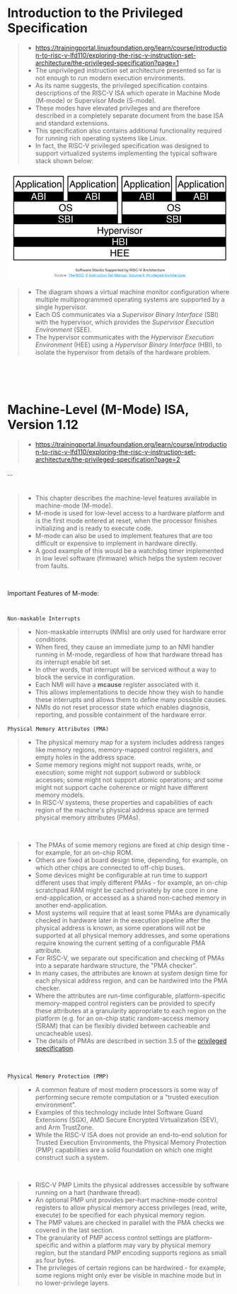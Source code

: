 # Introduction to the Privileged Specification

> - https://trainingportal.linuxfoundation.org/learn/course/introduction-to-risc-v-lfd110/exploring-the-risc-v-instruction-set-architecture/the-privileged-specification?page=1
> - The unprivileged instruction set architecture presented so far is not enough to run modern execution environments.
> - As its name suggests, the privileged specification contains descriptions of the RISC-V ISA which operate in Machine Mode (M-mode) or Supervisor Mode (S-mode).
> - These modes have elevated privileges and are therefore described in a completely separate document from the base ISA and standard extensions.
> - This specification also contains additional functionality required for running rich operating systems like Linux.
> - In fact, the RISC-V privileged specification was designed to support virtualized systems implementing the typical software stack shown below:

![07-software-stacks-supported-by-RISCV-architecture](./images/07-RISCV-Architecture-Software-Stack.png)

> - The diagram shows a virtual machine monitor configuration where multiple multiprogrammed operating systems are supported by a single hypervisor.
> - Each OS communicates via a _Supervisor Binary Interface_ (SBI) with the hypervisor, which provides the _Supervisor Execution Environment_ (SEE).
> - The hypervisor communicates with the _Hypervisor Execution Environment_ (HEE) using a _Hypervisor Binary Interface_ (HBI), to isolate the hypervisor from details of the hardware problem.

<br />
<br />
<br />



# Machine-Level (M-Mode) ISA, Version 1.12

> - https://trainingportal.linuxfoundation.org/learn/course/introduction-to-risc-v-lfd110/exploring-the-risc-v-instruction-set-architecture/the-privileged-specification?page=2

...
#

> - This chapter describes the machine-level features available in machine-mode (M-mode).
> - M-mode is used for low-level access to a hardware platform and is the first mode entered at reset, when the processor finishes initializing and is ready to execute code.
> - M-mode can also be used to implement features that are too difficult or expensive to implement in hardware directly.
> - A good example of this would be a watchdog timer implemented in low level software (firmware) which helps the system recover from faults.

<br />

Important Features of M-mode:
#

`Non-maskable Interrupts`
> - Non-maskable interrupts (NMIs) are only used for hardware error conditions.
> - When fired, they cause an immediate jump to an NMI handler running in M-mode, regardless of how that hardware thread has its interrupt enable bit set.
> - In other words, that interrupt will be serviced without a way to block the service in configuration.
> - Each NMI will have a **mcause** register associated with it.
> - This allows implementations to decide hhow they wish to handle these interrupts and allows them to define many possible causes.
> - NMIs do not reset processor state which enables diagnosis, reporting, and possible containment of the hardware error.

`Physical Memory Attributes (PMA)`
> - The physical memory map for a system includes address ranges like memory regions, memory-mapped control registers, and empty holes in the address space.
> - Some memory regions might not support reads, write, or execution; some might not support subword or subblock accesses; some might not support atomic operations; and some might not support cache coherence or might have different memory models.
> - In RISC-V systems, these properties and capabilities of each region of the machine's physical address space are termed physical memory attributes (PMAs).

<br />

> - The PMAs of some memory regions are fixed at chip design time - for example, for an on-chip ROM.
> - Others are fixed at board design time, depending, for example, on which other chips are connected to off-chip buses.
> - Some devices might be configurable at run time to support different uses that imply different PMAs - for example, an on-chip scratchpad RAM might be cached privately by one core in one end-application, or accessed as a shared non-cached memory in another end-application.
> - Most systems will require that at least some PMAs are dynamically checked in hardware later in the execution pipeline after the physical address is known, as some operations will not be supported at all physical memory addresses, and some operations require knowing the current setting of a configurable PMA attribute.
> - For RISC-V, we separate out specification and checking of PMAs into a separate hardware structure, the "PMA checker".
> - In many cases, the attributes are known at system design time for each physical address region, and can be hardwired into the PMA checker.
> - Where the attributes are run-time configurable, platform-specific memory-mapped control registers can be provided to specify these attributes at a granularity appropriate to each region on the platform (e.g. for an on-chip static random-access memory (SRAM) that can be flexibly divided between cacheable and uncacheable uses).
> - The details of PMAs are described in section 3.5 of the [privileged specification](https://riscv.org/specifications/ratified/).

<br />

`Physical Memory Protection (PMP)`
> - A common feature of most modern processors is some way of performing secure remote computation or a "trusted execution environment".
> - Examples of this technology include Intel Software Guard Extensions (SGX), AMD Secure Encrypted Virtualization (SEV), and Arm TrustZone.
> - While the RISC-V ISA does not provide an end-to-end solution for Trusted Execution Environments, the Physical Memory Protection (PMP) capabilities are a solid foundation on which one might construct such a system.

<br />

> - RISC-V PMP Limits the physical addresses accessible by software running on a hart (hardware thread).
> - An optional PMP unit provides per-hart machine-mode control registers to allow physical memory access privileges (read, write, execute) to be specified for each physical memory region.
> - The PMP values are checked in parallel with the PMA checks we covered in the last section.
> - The granularity of PMP access control settings are platform-specific and within a platform may vary by physical memory region, but the standard PMP encoding supports regions as small as four bytes.
> - The privileges of certain regions can be hardwired - for example, some regions might only ever be visible in machine mode but in no lower-privilege layers.
